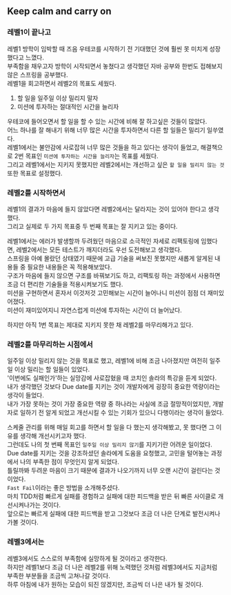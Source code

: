 ## Keep calm and carry on 

### 레벨1이 끝나고

레벨1 방학이 임박할 때 즈음 우테코를 시작하기 전 기대했던 것에 훨씬 못 미치게 성장했다고 느꼈다.<br/>
부족함을 채우고자 방학이 시작되면서 놓쳤다고 생각했던 자바 공부와 한번도 접해보지 않은 스프링을 공부했다.<br/>
레벨1을 회고하면서 레벨2의 목표도 세웠다.<br/>

1. 할 일을 일주일 이상 밀리지 말자
2. 미션에 투자하는 절대적인 시간을 늘리자

우테코에 들어오면서 할 일을 할 수 있는 시간에 비해 잘 하고싶은 것들이 많았다.<br/>
어느 하나를 잘 해내기 위해 너무 많은 시간을 투자하면서 다른 할 일들은 밀리기 일쑤였다.<br/>
레벨1에서는 불안감에 사로잡혀 너무 많은 것들을 하고 있다는 생각이 들었고, 
해결책으로 2번 목표인 `미션에 투자하는 시간을 늘리자`는 목표를 세웠다.<br/>
그리고 레벨1에서는 지키지 못했지만 레벨2에서는 개선하고 싶은 `할 일을 밀리지 않는 것` 또한 목표로 설정했다.


### 레벨2를 시작하면서

레벨1의 결과가 마음에 들지 않았다면 레벨2에서는 달라지는 것이 있어야 한다고 생각했다.<br/>
그리고 실제로 두 가지 목표중 두 번째 목표는 잘 지키고 있는 중이다.<br/>

레벨1에서는 에러가 발생할까 두려웠던 마음으로 소극적인 자세로 리팩토링에 임했다면,
레벨2에서는 모든 테스트가 깨지더라도 우선 도전해보고 생각했다.<br/>
스프링을 아예 몰랐던 상태였기 때문에 고급 기술을 써보진 못했지만 새롭게 알게된 내용들 중 필요한 내용들은 꼭 적용해보았다.<br/>
구조가 마음에 들지 않으면 구조를 바꿔보기도 하고, 리팩토링 하는 과정에서 사용하면 조금 더 편리한 기술들을 적용시켜보기도 했다.<br/>
미션을 구현하면서 혼자서 이것저것 고민해보는 시간이 늘어나니 미션이 점점 더 재미있어졌다.<br/>
미션이 재미있어지니 자연스럽게 미션에 투자하는 시간이 더 늘어났다.<br/>

하지만 아직 1번 목표는 제대로 지키지 못한 채 레벨2를 마무리해가고 있다.

### 레벨2를 마무리하는 시점에서

일주일 이상 밀리지 않는 것을 목표로 했고, 레벨1에 비해 조금 나아졌지만 여전히 일주일 이상 밀리는 할 일들이 있었다.<br/>
'이번에도 실패인가'하는 실망감에 사로잡혔을 때 코치인 솔라의 특강을 듣게 되었다.<br/>
내가 생각했던 것보다 Due date를 지키는 것이 개발자에게 굉장히 중요한 역량이라는 생각이 들었다.<br/>
내가 가장 못하는 것이 가장 중요한 역량 중 하나라는 사실에 조금 절망적이었지만, 개발자로 일하기 전 알게 되었고 개선시킬 수 있는 기회가 있으니 다행이라는 생각이 들었다.<br/>

스케줄 관리를 위해 매일 회고를 하면서 할 일을 다 했는지 생각해봤고, 못 했다면 그 이유를 생각해 개선시키고자 했다.<br/>
그런데도 나의 첫 번째 목표인 `일주일 이상 밀리지 않기`를 지키기란 어려운 일이었다.<br/>
Due date를 지키는 것을 강조하셨던 솔라에게 도움을 요청했고, 고민을 털어놓는 과정에서 나의 부족한 점이 무엇인지 알게 되었다.<br/>
틀릴까봐 두려운 마음이 크기 때문에 결과가 나오기까지 너무 오랜 시간이 걸린다는 것이었다.<br/>
`Fast Fail`이라는 좋은 방법을 소개해주셨다.<br/>
마치 TDD처럼 빠르게 실패를 경험하고 실패에 대한 피드백을 받은 뒤 빠른 사이클로 개선시켜나가는 것이다.<br/>
앞으로는 빠르게 실패에 대한 피드백을 받고 그것보다 조금 더 나은 단계로 발전시켜나가볼 것이다.<br/>

### 레벨3에서는

레벨3에서도 스스로의 부족함에 실망하게 될 것이라고 생각한다.<br/>
하지만 레벨1보다 조금 더 나은 레벨2를 위해 노력했던 것처럼 레벨3에서도 지금처럼 부족한 부분들을 조금씩 고쳐나갈 것이다.<br/>
하루 아침에 내가 원하는 모습이 되진 않겠지만, 조금씩 더 나은 내가 될 것이다.
